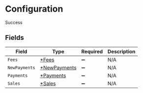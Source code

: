 # Configuration

Success


## Fields

| Field                                              | Type                                               | Required                                           | Description                                        |
| -------------------------------------------------- | -------------------------------------------------- | -------------------------------------------------- | -------------------------------------------------- |
| `Fees`                                             | [*Fees](../../models/shared/fees.md)               | :heavy_minus_sign:                                 | N/A                                                |
| `NewPayments`                                      | [*NewPayments](../../models/shared/newpayments.md) | :heavy_minus_sign:                                 | N/A                                                |
| `Payments`                                         | [*Payments](../../models/shared/payments.md)       | :heavy_minus_sign:                                 | N/A                                                |
| `Sales`                                            | [*Sales](../../models/shared/sales.md)             | :heavy_minus_sign:                                 | N/A                                                |